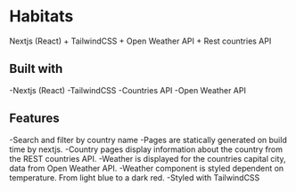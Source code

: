 # Habitats
Nextjs (React) + TailwindCSS + Open Weather API + Rest countries API

## Built with

-Nextjs (React)
-TailwindCSS
-Countries API
-Open Weather API

## Features

-Search and filter by country name
-Pages are statically generated on build time by nextjs.
-Country pages display information about the country from the REST countries API.
-Weather is displayed for the countries capital city, data from Open Weather API.
-Weather component is styled dependent on temperature. From light blue to a dark red.
-Styled with TailwindCSS

